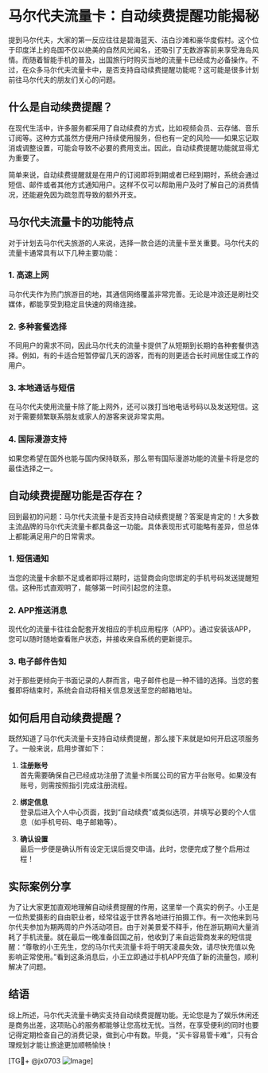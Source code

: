 # 马尔代夫流量卡：自动续费提醒功能揭秘

提到马尔代夫，大家的第一反应往往是碧海蓝天、洁白沙滩和豪华度假村。这个位于印度洋上的岛国不仅以绝美的自然风光闻名，还吸引了无数游客前来享受海岛风情。而随着智能手机的普及，出国旅行时购买当地的流量卡已经成为必备操作。不过，在众多马尔代夫流量卡中，是否支持自动续费提醒功能呢？这可能是很多计划前往马尔代夫的朋友们关心的问题。

## 什么是自动续费提醒？

在现代生活中，许多服务都采用了自动续费的方式，比如视频会员、云存储、音乐订阅等。这种方式虽然方便用户持续使用服务，但也有一定的风险——如果忘记取消或调整设置，可能会导致不必要的费用支出。因此，自动续费提醒功能就显得尤为重要了。

简单来说，自动续费提醒就是在用户的订阅即将到期或者已经到期时，系统会通过短信、邮件或者其他方式通知用户。这样不仅可以帮助用户及时了解自己的消费情况，还能避免因为疏忽而导致的额外开支。

## 马尔代夫流量卡的功能特点

对于计划去马尔代夫旅游的人来说，选择一款合适的流量卡至关重要。马尔代夫的流量卡通常具有以下几种主要功能：

### 1. **高速上网**
   马尔代夫作为热门旅游目的地，其通信网络覆盖非常完善。无论是冲浪还是刷社交媒体，都能享受到稳定且快速的网络连接。

### 2. **多种套餐选择**
   不同用户的需求不同，因此马尔代夫的流量卡提供了从短期到长期的各种套餐供选择。例如，有的卡适合短暂停留几天的游客，而有的则更适合长时间居住或工作的用户。

### 3. **本地通话与短信**
   在马尔代夫使用流量卡除了能上网外，还可以拨打当地电话号码以及发送短信。这对于需要频繁联系朋友或家人的游客来说非常实用。

### 4. **国际漫游支持**
   如果您希望在国外也能与国内保持联系，那么带有国际漫游功能的流量卡将是您的最佳选择之一。

## 自动续费提醒功能是否存在？

回到最初的问题：马尔代夫流量卡是否支持自动续费提醒？答案是肯定的！大多数主流品牌的马尔代夫流量卡都具备这一功能。具体表现形式可能略有差异，但总体上都能满足用户的日常需求。

### 1. **短信通知**
   当您的流量卡余额不足或者即将过期时，运营商会向您绑定的手机号码发送提醒短信。这种形式直观明了，能够第一时间引起您的注意。

### 2. **APP推送消息**
   现代化的流量卡往往会配套开发相应的手机应用程序（APP）。通过安装该APP，您可以随时随地查看账户状态，并接收来自系统的更新提示。

### 3. **电子邮件告知**
   对于那些更倾向于书面记录的人群而言，电子邮件也是一种不错的选择。当您的套餐即将结束时，系统会自动将相关信息发送至您的邮箱地址。

## 如何启用自动续费提醒？

既然知道了马尔代夫流量卡支持自动续费提醒，那么接下来就是如何开启这项服务了。一般来说，启用步骤如下：

1. **注册账号**  
   首先需要确保自己已经成功注册了流量卡所属公司的官方平台账号。如果没有账号，则需按照指引完成注册流程。

2. **绑定信息**  
   登录后进入个人中心页面，找到“自动续费”或类似选项，并填写必要的个人信息（如手机号码、电子邮箱等）。

3. **确认设置**  
   最后一步便是确认所有设定无误后提交申请。此时，您便完成了整个启用过程！

## 实际案例分享

为了让大家更加直观地理解自动续费提醒的作用，这里举一个真实的例子。小王是一位热爱摄影的自由职业者，经常往返于世界各地进行拍摄工作。有一次他来到马尔代夫参加为期两周的户外活动项目。由于对美景爱不释手，他在游玩期间大量消耗了手机流量。就在最后一晚准备回国之前，他收到了来自运营商发来的短信提醒：“尊敬的小王先生，您的马尔代夫流量卡将于明天凌晨失效，请尽快充值以免影响正常使用。”看到这条消息后，小王立即通过手机APP充值了新的流量包，顺利解决了问题。

## 结语

综上所述，马尔代夫流量卡确实支持自动续费提醒功能。无论您是为了娱乐休闲还是商务出差，这项贴心的服务都能够让您高枕无忧。当然，在享受便利的同时也要记得定期检查自己的消费记录，做到心中有数。毕竟，“买卡容易管卡难”，只有合理规划才能让旅途更加顺畅愉快！

[TG💪+ @jx0703 ![Image](https://github.com/user-attachments/assets/dbca1d08-cadb-493c-b0ec-ad6f7a83f270)]